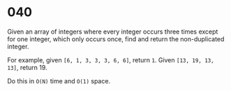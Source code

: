 [_metadata_:difficulty]:-  "Hard"
[_metadata_:asker]:-       "Google"
[_metadata_:tags]:-        "list"

# 040

Given an array of integers where every integer occurs three times except for one integer, which only occurs once, find and return the non-duplicated integer.

For example, given `[6, 1, 3, 3, 3, 6, 6]`, return `1`. Given `[13, 19, 13, 13]`, return 19.

Do this in `O(N)` time and `O(1)` space.
